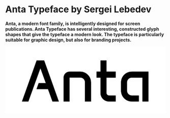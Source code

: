 # Anta Typeface by Sergei Lebedev
**Anta, a modern font family, is intelligently designed for screen publications. Anta Typeface has several interesting, constructed glyph shapes that give the typeface a modern look. The typeface is particularly suitable for graphic design, but also for branding projects.**

![Anta](documentation/Anta.png)
